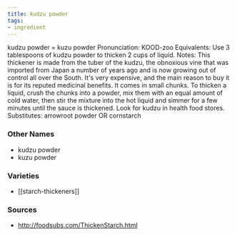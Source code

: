```yaml
---
title: kudzu powder
tags:
- ingredient
---
```

kudzu powder = kuzu powder Pronunciation: KOOD-zoo Equivalents: Use 3 tablespoons of kudzu powder to thicken 2 cups of liquid. Notes: This thickener is made from the tuber of the kudzu, the obnoxious vine that was imported from Japan a number of years ago and is now growing out of control all over the South. It's very expensive, and the main reason to buy it is for its reputed medicinal benefits. It comes in small chunks. To thicken a liquid, crush the chunks into a powder, mix them with an equal amount of cold water, then stir the mixture into the hot liquid and simmer for a few minutes until the sauce is thickened. Look for kudzu in health food stores. Substitutes: arrowroot powder OR cornstarch

### Other Names

* kudzu powder
* kuzu powder

### Varieties

* [[starch-thickeners]]

### Sources
* http://foodsubs.com/ThickenStarch.html
